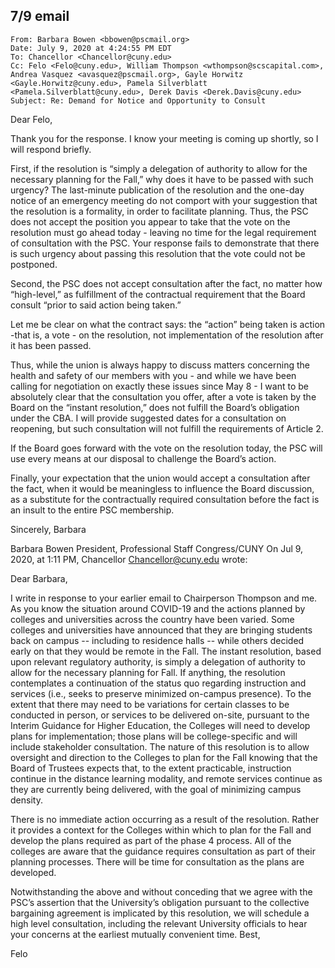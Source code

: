 7/9 email
----

```
From: Barbara Bowen <bbowen@pscmail.org>
Date: July 9, 2020 at 4:24:55 PM EDT
To: Chancellor <Chancellor@cuny.edu>
Cc: Felo <Felo@cuny.edu>, William Thompson <wthompson@scscapital.com>, Andrea Vasquez <avasquez@pscmail.org>, Gayle Horwitz <Gayle.Horwitz@cuny.edu>, Pamela Silverblatt <Pamela.Silverblatt@cuny.edu>, Derek Davis <Derek.Davis@cuny.edu>
Subject: Re: Demand for Notice and Opportunity to Consult
```

Dear Felo,

Thank you for the response.  I know your meeting is coming up shortly, so I will respond briefly.  

First, if the resolution is “simply a delegation of authority to allow for the necessary planning for the Fall,” why does it have to be passed with such urgency?  The last-minute publication of the resolution and the one-day notice of an emergency meeting do not comport with your suggestion that the resolution is a formality, in order to facilitate planning.  Thus, the PSC does not accept the position you appear to take that the vote on the resolution must go ahead today - leaving no time for the legal requirement of consultation with the PSC.   Your response fails to demonstrate that there is such urgency about passing this resolution that the vote could not be postponed.

Second, the PSC does not accept consultation  after the fact, no matter how “high-level,” as fulfillment of the contractual requirement that the Board consult “prior to said action being taken.”  

Let me be clear on what the contract says: the “action” being taken is action -that is, a vote - on the resolution, not implementation of the resolution after it has been passed.  

Thus, while the union is always happy to discuss matters concerning the health and safety of our members with you - and while we have been calling for negotiation on exactly these issues since May 8 - I want to be absolutely clear that the consultation you offer, after a vote is taken by the Board on the “instant resolution,” does not fulfill the Board’s obligation under the CBA.  I will provide suggested dates for a consultation on reopening, but such consultation will not fulfill the requirements of Article 2. 

If the Board goes forward with the vote on the resolution today, the PSC  will use every means at our disposal to challenge the Board’s action. 

Finally, your expectation that the union would accept a consultation after the fact, when it would be meaningless to influence the Board discussion, as a substitute for the contractually required consultation before the fact  is an insult to the entire PSC membership. 

Sincerely,
Barbara 



Barbara Bowen
President, Professional Staff Congress/CUNY
On Jul 9, 2020, at 1:11 PM, Chancellor <Chancellor@cuny.edu> wrote:


Dear Barbara,

 

I write in response to your earlier email to Chairperson Thompson and me.  As you know the situation around COVID-19 and the actions planned by colleges and universities across the country have been varied.  Some colleges and universities have announced that they are bringing students back on campus -- including to residence halls -- while others decided early on that they would be remote in the Fall.  The instant resolution, based upon relevant regulatory authority, is simply a delegation of authority to allow for the necessary planning for Fall.  If anything, the resolution contemplates a continuation of the status quo regarding instruction and services (i.e., seeks to preserve minimized on-campus presence).  To the extent that there may need to be variations for certain classes to be conducted in person, or services to be delivered on-site, pursuant to the Interim Guidance for Higher Education, the Colleges will need to develop plans for implementation; those plans will be college-specific and will include stakeholder consultation.  The nature of this resolution is to allow oversight and direction to the Colleges to plan for the Fall knowing that the Board of Trustees expects that, to the extent practicable, instruction continue in the distance learning modality, and remote services continue as they are currently being delivered, with the goal of minimizing campus density. 

 

There is no immediate action occurring as a result of the resolution.  Rather it provides a context for the Colleges within which to plan for the Fall and develop the plans required as part of the phase 4 process.  All of the colleges are aware that the guidance requires consultation as part of their planning processes.  There will be time for consultation as the plans are developed. 

 

Notwithstanding the above and without conceding that we agree with the PSC’s assertion that the University’s obligation pursuant to the collective bargaining agreement is implicated by this resolution, we will schedule a high level consultation, including the relevant University officials to hear your concerns at the earliest mutually convenient time. Best,


Felo
